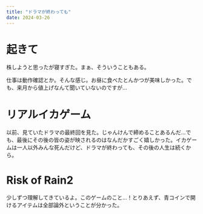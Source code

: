 ```yaml
---
title: "ドラマが終わっても"
date: 2024-03-26
---
```


# 起きて
株しようと思ったが寝すぎた。まぁ、そういうこともある。

仕事は動作確認とか。そんな感じ。お昼に食べたとんかつが美味しかった。でも、来月から値上げなんて聞いていないのですが...

# リアルイカゲーム
以前、見ていたドラマの最終回を見た。じゃんけんで締めることあるんだ...でも、最後にその後の皆の姿が映されるのはなんだかすごく嬉しかった。イカゲームは一人以外みんな死んだけど、ドラマが終わっても、その後の人生は続くから。

# Risk of Rain2

少しずつ理解してきているよ。このゲームのこと...！とりあえず、青コインで開けるアイテムは全部論外ということが分かった。